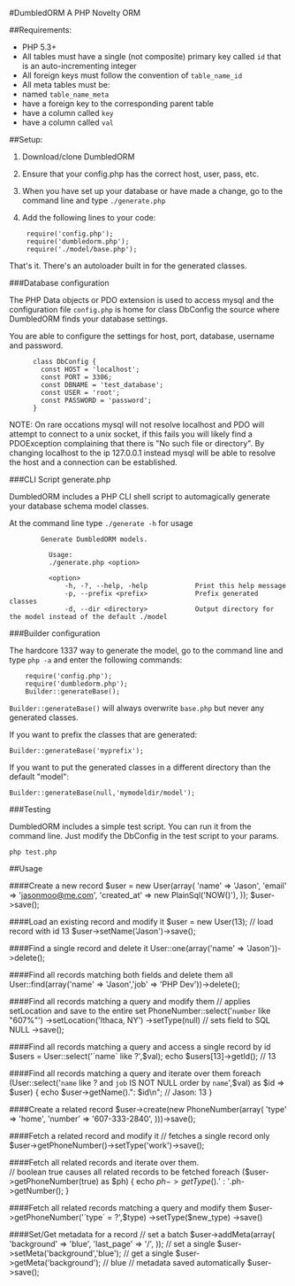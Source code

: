 
#DumbledORM
A PHP Novelty ORM

##Requirements:
* PHP 5.3+
* All tables must have a single (not composite) primary key called `id` that is an auto-incrementing integer
* All foreign keys must follow the convention of `table_name_id`
* All meta tables must be:
 * named `table_name_meta` 
 * have a foreign key to the corresponding parent table
 * have a column called `key` 
 * have a column called `val`


##Setup:

1. Download/clone DumbledORM
2. Ensure that your config.php has the correct host, user, pass, etc.
3. When you have set up your database or have made a change, go to the command line and type ```./generate.php```
4. Add the following lines to your code:

		require('config.php');
		require('dumbledorm.php');
		require('./model/base.php');

That's it.  There's an autoloader built in for the generated classes.

###Database configuration

The PHP Data objects or PDO extension is used to access mysql and the configuration file `config.php` is home for class
DbConfig the source where DumbledORM finds your database settings.

You are able to configure the settings for host, port, database, username and password.

```
      class DbConfig {
        const HOST = 'localhost';
        const PORT = 3306;
        const DBNAME = 'test_database';
        const USER = 'root';
        const PASSWORD = 'password';
      }
```

NOTE: On rare occations mysql will not resolve localhost and PDO will attempt to connect to a unix socket,
if this fails you will likely find a PDOException complaining that there is "No such file or directory".
By changing localhost to the ip 127.0.0.1 instead mysql will be able to resolve the host and a connection can be established.

###CLI Script generate.php

DumbledORM includes a PHP CLI shell script to automagically generate your database schema model classes.

At the command line type ```./generate -h``` for usage

```
        Generate DumbledORM models.

          Usage:
          ./generate.php <option>

          <option>
              -h, -?, --help, -help            Print this help message
              -p, --prefix <prefix>            Prefix generated classes
              -d, --dir <directory>            Output directory for the model instead of the default ./model
```


###Builder configuration

The hardcore 1337 way to generate the model, go to the command line and type `php -a` and enter the following commands:

		require('config.php');
		require('dumbledorm.php');
		Builder::generateBase();

`Builder::generateBase()` will always overwrite `base.php` but never any generated classes.

If you want to prefix the classes that are generated:

	Builder::generateBase('myprefix');

If you want to put the generated classes in a different directory than the default "model":

	Builder::generateBase(null,'mymodeldir/model');

###Testing

DumbledORM includes a simple test script.  You can run it from the command line.  Just modify the DbConfig in the test script to your params.

	php test.php

##Usage

####Create a new record
	$user = new User(array(
	  'name' => 'Jason', 
	  'email' => 'jasonmoo@me.com', 
	  'created_at' => new PlainSql('NOW()'), 
	));
	$user->save();

####Load an existing record and modify it
	$user = new User(13);  // load record with id 13
	$user->setName('Jason')->save();

####Find a single record and delete it
	User::one(array('name' => 'Jason'))->delete();

####Find all records matching both fields and delete them all 
	User::find(array('name' => 'Jason','job' => 'PHP Dev'))->delete();

####Find all records matching a query and modify them
    // applies setLocation and save to the entire set
    PhoneNumber::select('`number` like "607%"')
      ->setLocation('Ithaca, NY')
      ->setType(null)  // sets field to SQL NULL
      ->save();

####Find all records matching a query and access a single record by id
	$users = User::select('`name` like ?',$val);
	echo $users[13]->getId(); // 13

####Find all records matching a query and iterate over them
	foreach (User::select('`name` like ? and `job` IS NOT NULL order by `name`',$val) as $id => $user) {
	  echo $user->getName().": $id\n";  // Jason: 13
	}

####Create a related record
	$user->create(new PhoneNumber(array(
	  'type' => 'home', 
	  'number' => '607-333-2840', 
	)))->save();

####Fetch a related record and modify it
	// fetches a single record only
	$user->getPhoneNumber()->setType('work')->save();

####Fetch all related records and iterate over them.	
	// boolean true causes all related records to be fetched
	foreach ($user->getPhoneNumber(true) as $ph) {
	  echo $ph->getType().': '.$ph->getNumber();
	}

####Fetch all related records matching a query and modify them
	$user->getPhoneNumber('`type` = ?',$type)
	  ->setType($new_type)
	  ->save()

####Set/Get metadata for a record
	// set a batch
	$user->addMeta(array(
	  'background' => 'blue', 
	  'last_page' => '/', 
	));
	// set a single
	$user->setMeta('background','blue');
	// get a single
	$user->getMeta('background'); // blue
	// metadata saved automatically
	$user->save();  
